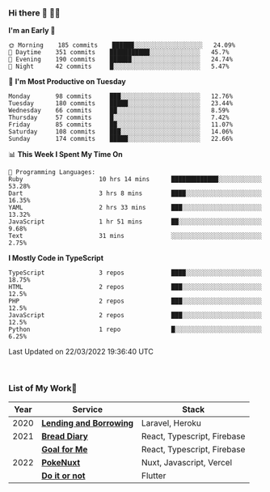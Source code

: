 ### Hi there 👋 🧑‍💻



<!--START_SECTION:waka-->
**I'm an Early 🐤** 

```text
🌞 Morning    185 commits    ██████░░░░░░░░░░░░░░░░░░░   24.09% 
🌆 Daytime    351 commits    ███████████░░░░░░░░░░░░░░   45.7% 
🌃 Evening    190 commits    ██████░░░░░░░░░░░░░░░░░░░   24.74% 
🌙 Night      42 commits     █░░░░░░░░░░░░░░░░░░░░░░░░   5.47%

```
📅 **I'm Most Productive on Tuesday** 

```text
Monday       98 commits     ███░░░░░░░░░░░░░░░░░░░░░░   12.76% 
Tuesday      180 commits    █████░░░░░░░░░░░░░░░░░░░░   23.44% 
Wednesday    66 commits     ██░░░░░░░░░░░░░░░░░░░░░░░   8.59% 
Thursday     57 commits     █░░░░░░░░░░░░░░░░░░░░░░░░   7.42% 
Friday       85 commits     ██░░░░░░░░░░░░░░░░░░░░░░░   11.07% 
Saturday     108 commits    ███░░░░░░░░░░░░░░░░░░░░░░   14.06% 
Sunday       174 commits    █████░░░░░░░░░░░░░░░░░░░░   22.66%

```


📊 **This Week I Spent My Time On** 

```text
💬 Programming Languages: 
Ruby                     10 hrs 14 mins      █████████████░░░░░░░░░░░░   53.28% 
Dart                     3 hrs 8 mins        ████░░░░░░░░░░░░░░░░░░░░░   16.35% 
YAML                     2 hrs 33 mins       ███░░░░░░░░░░░░░░░░░░░░░░   13.32% 
JavaScript               1 hr 51 mins        ██░░░░░░░░░░░░░░░░░░░░░░░   9.68% 
Text                     31 mins             ░░░░░░░░░░░░░░░░░░░░░░░░░   2.75%

```

**I Mostly Code in TypeScript** 

```text
TypeScript               3 repos             ████░░░░░░░░░░░░░░░░░░░░░   18.75% 
HTML                     2 repos             ███░░░░░░░░░░░░░░░░░░░░░░   12.5% 
PHP                      2 repos             ███░░░░░░░░░░░░░░░░░░░░░░   12.5% 
JavaScript               2 repos             ███░░░░░░░░░░░░░░░░░░░░░░   12.5% 
Python                   1 repo              █░░░░░░░░░░░░░░░░░░░░░░░░   6.25%

```



 Last Updated on 22/03/2022 19:36:40 UTC
<!--END_SECTION:waka-->


<br />

### List of My Work🚀

| Year | Service | Stack |
|--|--|--|
| 2020 | [**Lending and Borrowing**](https://lending-and-borrowing.herokuapp.com/) | Laravel, Heroku |
| 2021 | [**Bread Diary**](https://bread-diary-web.web.app/) | React, Typescript, Firebase |
|  | [**Goal for Me**](https://goal-for-me.web.app/) | React, Typescript, Firebase |
| 2022 | [**PokeNuxt**](https://pokenuxt.vercel.app/) | Nuxt, Javascript, Vercel |
|  | [**Do it or not**](https://apps.apple.com/jp/app/do-it-or-not/id1613818865) | Flutter |